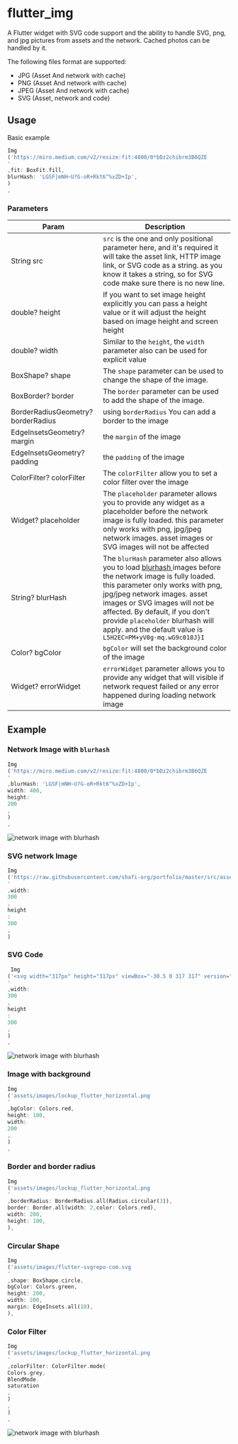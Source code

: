 # flutter_img

A Flutter widget with SVG code support and the ability to handle SVG, png, and jpg pictures from
assets and the network. Cached photos can be handled by it.

The following files format are supported:

* JPG (Asset And network with cache)
* PNG (Asset And network with cache)
* JPEG (Asset And network with cache)
* SVG (Asset, network and code)

## Usage

Basic example

```dart
Img
('https://miro.medium.com/v2/resize:fit:4800/0*bDz2chibrm3B6QZE
'
,fit: BoxFit.fill,
blurHash: 'LGSF|mNH~U?G-oR+Rkt6^%xZD+Ip',
)
,
```

### Parameters

| Param                              | Description                                                                                                                                                                                                                                                                                                                                                                 |
|------------------------------------|-----------------------------------------------------------------------------------------------------------------------------------------------------------------------------------------------------------------------------------------------------------------------------------------------------------------------------------------------------------------------------|
| String src                         | `src` is the one and only positional parameter here, and it's required it will take the asset link, HTTP image link, or SVG code as a string. as you know it takes a string, so for SVG code make sure there is no new line.                                                                                                                                                |
| double? height                     | If you want to set image height explicitly you can pass a height value or it will adjust the height based on image height and screen height                                                                                                                                                                                                                                 |
| double? width                      | Similar to the `height`, the `width` parameter also can be used for explicit value                                                                                                                                                                                                                                                                                          |
| BoxShape? shape                    | The `shape` parameter can be used to change the shape of the image.                                                                                                                                                                                                                                                                                                         |
| BoxBorder? border                  | The `border` parameter can be used to add the shape of the image.                                                                                                                                                                                                                                                                                                           |
| BorderRadiusGeometry? borderRadius | using `borderRadius` You can add a border to the image                                                                                                                                                                                                                                                                                                                      |
| EdgeInsetsGeometry? margin         | the `margin` of the image                                                                                                                                                                                                                                                                                                                                                   |
| EdgeInsetsGeometry? padding        | the `padding` of the image                                                                                                                                                                                                                                                                                                                                                  |
| ColorFilter? colorFilter           | The `colorFilter` allow you to set a color filter over the image                                                                                                                                                                                                                                                                                                            |
| Widget? placeholder                | The `placeholder` parameter allows you to provide any widget as a placeholder before the network image is fully loaded. this parameter only works with png, jpg/jpeg network images. asset images or SVG images will not be affected                                                                                                                                        |
| String? blurHash                   | The `blurHash` parameter also allows you to load [blurhash ](https://blurha.sh/) images before the network image is fully loaded. this parameter only works with png, jpg/jpeg network images. asset images or SVG images will not be affected. By default, if you don't provide `placeholder` blurhash will apply. and the default value is `L5H2EC=PM+yV0g-mq.wG9c010J}I` |
| Color? bgColor                     | `bgColor` will set the background color of the image                                                                                                                                                                                                                                                                                                                        |
| Widget? errorWidget                | `errorWidget` parameter allows you to provide any widget that will visible  if network request failed  or any error happened during loading network image                                                                                                                                                                                                                   |

## Example

### Network Image with `blurhash`

```dart
Img
('https://miro.medium.com/v2/resize:fit:4800/0*bDz2chibrm3B6QZE
'
,blurHash: 'LGSF|mNH~U?G-oR+Rkt6^%xZD+Ip',
width: 400,
height:
200
,
)
,
```

![network image with blurhash](https://raw.githubusercontent.com/shafi-org/portfolio/master/src/assets/ezgif.com-video-to-gif.gif "network image with blurhash")

### SVG network Image

```dart
Img
('https://raw.githubusercontent.com/shafi-org/portfolio/master/src/assets/flutter-svgrepo-com.svg
'
,width:
300
,
height
:
300
,
)
```

### SVG Code

```dart
 Img
('<svg width="317px" height="317px" viewBox="-30.5 0 317 317" version="1.1" xmlns="http://www.w3.org/2000/svg" xmlns:xlink="http://www.w3.org/1999/xlink" preserveAspectRatio="xMidYMid"> <defs> <linearGradient x1="3.9517088%" y1="26.9930287%" x2="75.8970734%" y2="52.9192657%" id="linearGradient-1"> <stop stop-color="#000000" offset="0%"></stop> <stop stop-color="#000000" stop-opacity="0" offset="100%"></stop> </linearGradient> </defs> <g> <polygon fill="#47C5FB" points="157.665785 0.000549356223 0.000549356223 157.665785 48.8009614 206.466197 255.267708 0.000549356223"></polygon> <polygon fill="#47C5FB" points="156.567183 145.396793 72.1487107 229.815265 121.132608 279.530905 169.842925 230.820587 255.267818 145.396793"></polygon> <polygon fill="#00569E" points="121.133047 279.531124 158.214592 316.61267 255.267159 316.61267 169.842266 230.820807"></polygon> <polygon fill="#00B5F8" points="71.5995742 230.364072 120.401085 181.562561 169.842046 230.821136 121.132827 279.531454"></polygon> <polygon fill-opacity="0.8" fill="url(#linearGradient-1)" points="121.132827 279.531454 161.692896 266.072227 165.721875 234.941308"></polygon> </g> </svg>
'
,width:
300
,
height
:
300
,
)
,
```

![network image with blurhash](https://raw.githubusercontent.com/shafi-org/portfolio/master/src/assets/Screenshot_20230224_164110.png "network image with blurhash")

### Image with background

```dart
Img
('assets/images/lockup_flutter_horizontal.png
'
,bgColor: Colors.red,
height: 100,
width:
200
,
)
,
```

### Border and border radius

```dart
Img
('assets/images/lockup_flutter_horizontal.png
'
,borderRadius: BorderRadius.all(Radius.circular(3)),
border: Border.all(width: 2,color: Colors.red),
width: 200,
height: 100,
),
```

### Circular Shape

```dart
Img
('assets/images/flutter-svgrepo-com.svg
'
,shape: BoxShape.circle,
bgColor: Colors.green,
height: 200,
width: 200,
margin: EdgeInsets.all(10),
),
```

### Color Filter

```dart
Img
('assets/images/lockup_flutter_horizontal.png
'
,colorFilter: ColorFilter.mode(
Colors.grey,
BlendMode.
saturation
,
)
,
)
,
```

![network image with blurhash](https://raw.githubusercontent.com/shafi-org/portfolio/master/src/assets/some%20example.png "network image with blurhash")